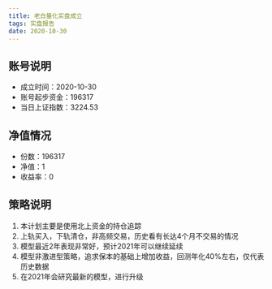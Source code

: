 ```yaml
---
title: 老白量化实盘成立
tags: 实盘报告
date: 2020-10-30
---
```


## 账号说明
- 成立时间：2020-10-30
- 账号起步资金：196317
- 当日上证指数：3224.53

## 净值情况
- 份数：196317
- 净值：1
- 收益率：0

## 策略说明
1. 本计划主要是使用北上资金的持仓追踪
2. 上轨买入，下轨清仓，非高频交易，历史看有长达4个月不交易的情况
3. 模型最近2年表现非常好，预计2021年可以继续延续
4. 模型非激进型策略，追求保本的基础上增加收益，回测年化40%左右，仅代表历史数据
5. 在2021年会研究最新的模型，进行升级
